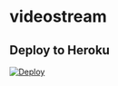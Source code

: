 # videostream


## Deploy to Heroku
[![Deploy](https://www.herokucdn.com/deploy/button.svg)](https://heroku.com/deploy?template=https://github.com/TharukRenuja/videostream)
